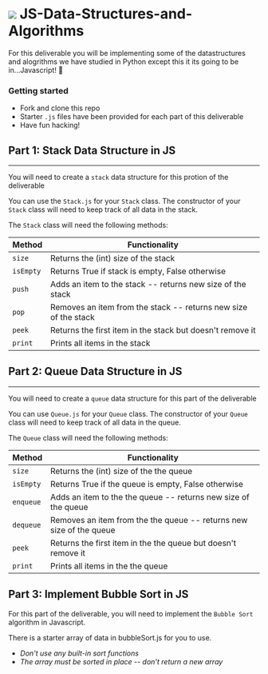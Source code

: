 # ![](https://ga-dash.s3.amazonaws.com/production/assets/logo-9f88ae6c9c3871690e33280fcf557f33.png) JS-Data-Structures-and-Algorithms

For this deliverable you will be implementing some of the datastructures and alogrithms we have studied in Python except this it its going to be in...Javascript! 🎉

### Getting started

* Fork and clone this repo
* Starter `.js` files have been provided for each part of this deliverable
* Have fun hacking!

## Part 1: Stack Data Structure in JS

___

You will need to create a `stack` data structure for this protion of the deliverable

You can use the `Stack.js` for your `Stack` class. The constructor of your `Stack` class will need to keep track of all data in the stack.

The `Stack` class will need the following methods:

| Method | Functionality |
|--------|---------------|
`size` | Returns the (int) size of the stack |
`isEmpty` | Returns True if stack is empty, False otherwise |
`push` | Adds an item to the stack -- returns new size of the stack |
`pop` | Removes an item from the stack -- returns new size of the stack |
`peek` | Returns the first item in the stack but doesn't remove it |
`print` | Prints all items in the stack |

## Part 2: Queue Data Structure in JS

___

You will need to create a `queue` data structure for this part of the deliverable

You can use `Queue.js` for your `Queue` class. The constructor of your `Queue` class will need to keep track of all data in the queue.

The `Queue` class will need the following methods:

| Method | Functionality |
|--------|---------------|
`size` | Returns the (int) size of the the queue |
`isEmpty` | Returns True if the queue is empty, False otherwise |
`enqueue` | Adds an item to the the queue -- returns new size of the queue |
`dequeue` | Removes an item from the the queue -- returns new size of the queue|
`peek` | Returns the first item in the the queue but doesn't remove it |
`print` | Prints all items in the the queue |

## Part 3: Implement Bubble Sort in JS

For this part of the deliverable, you will need to implement the `Bubble Sort` algorithm in Javascript.

There is a starter array of data in bubbleSort.js for you to use.

* *Don't use any built-in sort functions*
* *The array must be sorted in place -- don't return a new array*
